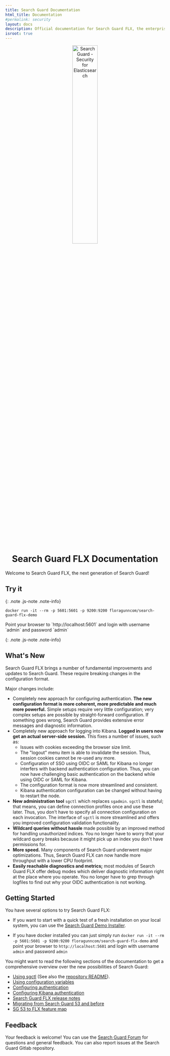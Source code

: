 ```yaml
---
title: Search Guard Documentation
html_title: Documentation
#permalink: security
layout: docs
description: Official documentation for Search Guard FLX, the enterprise security and alerting suite for Elasticsearch.
isroot: true
---
```

<!---
Copyright 2022 floragunn GmbH
-->


<p align="center">
<img src="img/logos/search-guard-frontmatter.svg" alt="Search Guard - Security for Elasticsearch" style="width: 40%" />
</p>

<h1 align="center">Search Guard FLX Documentation</h1>

Welcome to Search Guard FLX, the next generation of Search Guard! 

## Try it

{: .note .js-note .note-info}
<pre><code>docker run -it --rm -p 5601:5601 -p 9200:9200 floragunncom/search-guard-flx-demo</code></pre>Point your browser to `http://localhost:5601` and login with username `admin` and password `admin`
{: .note .js-note .note-info}


## What's New

Search Guard FLX brings a number of fundamental improvements and updates to Search Guard. These require breaking changes in the configuration format.

Major changes include:

- Completely new approach for configuring authentication. **The new configuration format is more coherent, more predictable and much more powerful.** Simple setups require very little configuration; very complex setups are possible by straight-forward configuration. If something goes wrong, Search Guard provides extensive error messages and diagnostic information.
- Completely new approach for logging into Kibana. **Logged in users now get an actual server-side session.** This fixes a number of issues, such as:
  - Issues with cookies exceeding the browser size limit.
  - The "logout" menu item is able to invalidate the session. Thus, session cookies cannot be re-used any more.
  - Configuration of SSO using OIDC or SAML for Kibana no longer interfers with backend authentication configuration. Thus, you can now have challenging basic authentication on the backend while using OIDC or SAML for Kibana.
  - The configuration format is now more streamlined and consistent.  
  - Kibana authentication configuration can be changed without having to restart the node.
- **New administration tool** `sgctl` which replaces `sgadmin`.  `sgctl` is stateful; that means, you can define connection profiles once and use these later. Thus, you don't have to specify all connection configuration on each invocation. The interface of `sgctl` is more streamlined and offers you improved configuration validation functionality.
- **Wildcard queries without hassle** made possible by an improved method for handling unauthorized indices. You no longer have to worry that your wildcard query breaks because it might pick up an index you don't have permissions for.
- **More speed.** Many components of Search Guard underwent major optimizations. Thus, Search Guard FLX can now handle more throughput with a lower CPU footprint.
- **Easily reachable diagnostics and metrics;** most modules of Search Guard FLX offer debug modes which deliver diagnostic information right at the place where you operate. You no longer have to grep through logfiles to find out why your OIDC authentication is not working.

## Getting Started

You have several options to try Search Guard FLX:

- If you want to start with a quick test of a fresh installation on your local system, you can use the [Search Guard Demo Installer](demo-installer).

- If you have docker installed you can just simply run `docker run -it --rm -p 5601:5601 -p 9200:9200 floragunncom/search-guard-flx-demo` and point your browser to `http://localhost:5601` and login with username `admin` and password `admin`

You might want to read the following sections of the documentation to get a comprehensive overview over the new possibilities of Search Guard:

* [Using sgctl](sgctl) (See also the [repository README](https://git.floragunn.com/search-guard/sgctl/)). 
* [Using configuration variables](configuration-password-handling)
* [Configuring authentication](authentication-authorization)
* [Configuring Kibana authentication](kibana-authentication-types) 
* [Search Guard FLX release notes](changelog-searchguard-flx-1_0_0)
* [Migrating from Search Guard 53 and before](sg-classic-config-migration-quick)
* [SG 53 to FLX feature map](config-migration-feature-map)


## Feedback

Your feedback is welcome! You can use the [Search Guard Forum](https://forum.search-guard.com/) for questions and general feedback. You can also report issues at the Search Guard Gitlab repository.

 



